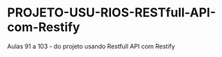 # PROJETO-USU-RIOS-RESTfull-API-com-Restify
Aulas 91 a 103 - do projeto usando Restfull API com Restify
